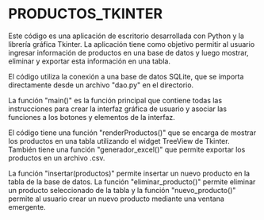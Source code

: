 ﻿# PRODUCTOS_TKINTER
Este código es una aplicación de escritorio desarrollada con Python y la librería gráfica Tkinter. La aplicación tiene como objetivo permitir al usuario ingresar información de productos en una base de datos y luego mostrar, eliminar y exportar esta información en una tabla.

El código utiliza la conexión a una base de datos SQLite, que se importa directamente desde un archivo "dao.py" en el directorio.

La función "main()" es la función principal que contiene todas las instrucciones para crear la interfaz gráfica de usuario y asociar las funciones a los botones y elementos de la interfaz.

El código tiene una función "renderProductos()" que se encarga de mostrar los productos en una tabla utilizando el widget TreeView de Tkinter. También tiene una función "generador_excel()" que permite exportar los productos en un archivo .csv.

La función "insertar(productos)" permite insertar un nuevo producto en la tabla de la base de datos. La función "eliminar_producto()" permite eliminar un producto seleccionado de la tabla y la función "nuevo_producto()" permite al usuario crear un nuevo producto mediante una ventana emergente.
